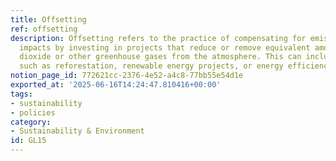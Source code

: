 ```yaml
---
title: Offsetting
ref: offsetting
description: Offsetting refers to the practice of compensating for emissions or environmental
  impacts by investing in projects that reduce or remove equivalent amounts of carbon
  dioxide or other greenhouse gases from the atmosphere. This can include activities
  such as reforestation, renewable energy projects, or energy efficiency improvements.
notion_page_id: 772621cc-2376-4e52-a4c8-77bb55e54d1e
exported_at: '2025-06-16T14:24:47.810416+00:00'
tags:
- sustainability
- policies
category:
- Sustainability & Environment
id: GL15
---
```


